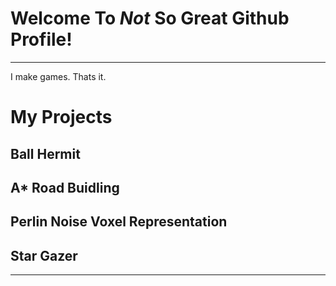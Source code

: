# **Welcome To *Not* So Great Github Profile!**
---
I make games. Thats it.

# My Projects
## Ball Hermit
## A* Road Buidling
## Perlin Noise Voxel Representation
## Star Gazer
---
